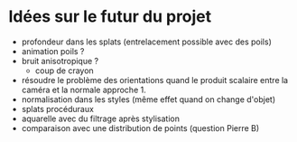 # Idées sur le futur du projet

* profondeur dans les splats (entrelacement possible avec des poils)
* animation poils ?
* bruit anisotropique ?
    * coup de crayon
* résoudre le problème des orientations quand le produit scalaire entre la caméra et la normale approche 1.
* normalisation dans les styles (même effet quand on change d'objet)
* splats procéduraux
* aquarelle avec du filtrage après stylisation
* comparaison avec une distribution de points (question Pierre B)
